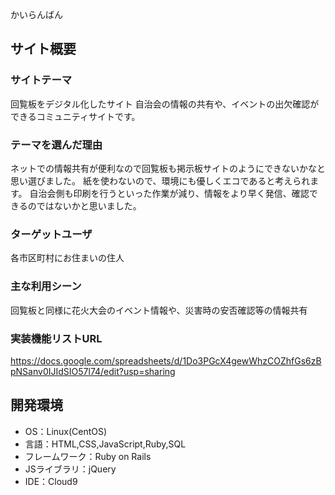 かいらんばん

## サイト概要
### サイトテーマ
回覧板をデジタル化したサイト
自治会の情報の共有や、イベントの出欠確認ができるコミュニティサイトです。

### テーマを選んだ理由
ネットでの情報共有が便利なので回覧板も掲示板サイトのようにできないかなと思い選びました。
紙を使わないので、環境にも優しくエコであると考えられます。
自治会側も印刷を行うといった作業が減り、情報をより早く発信、確認できるのではないかと思いました。

### ターゲットユーザ
各市区町村にお住まいの住人

### 主な利用シーン
回覧板と同様に花火大会のイベント情報や、災害時の安否確認等の情報共有

### 実装機能リストURL
https://docs.google.com/spreadsheets/d/1Do3PGcX4gewWhzCOZhfGs6zBpNSanv0IJIdSIO57l74/edit?usp=sharing

## 開発環境
- OS：Linux(CentOS)
- 言語：HTML,CSS,JavaScript,Ruby,SQL
- フレームワーク：Ruby on Rails
- JSライブラリ：jQuery
- IDE：Cloud9
